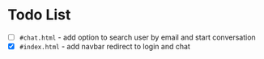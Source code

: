 ---
---

# Todo List

- [ ] `#chat.html` - add option to search user by email and start conversation
- [x] `#index.html` - add navbar redirect to login and chat